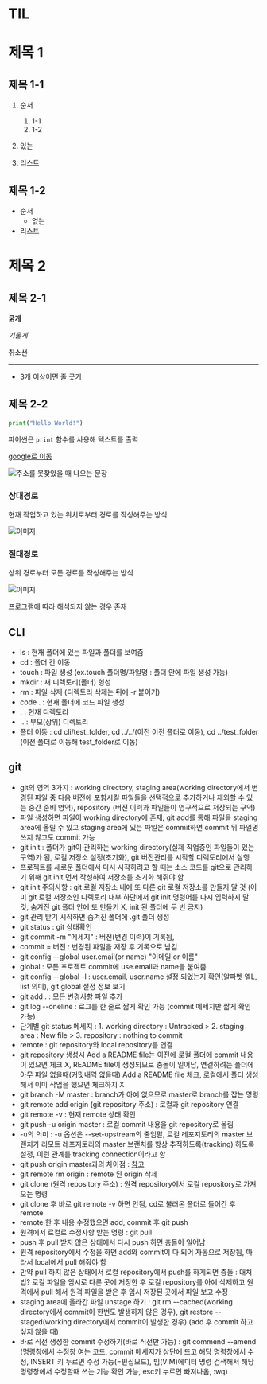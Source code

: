 # TIL
# 제목 1
## 제목 1-1
1. 순서
    1. 1-1
    2. 1-2

2. 있는
3. 리스트

## 제목 1-2
- 순서
  - 없는
- 리스트

# 제목 2
## 제목 2-1
**굵게**

*기울게*

~~취소선~~

----
- 3개 이상이면 줄 긋기

## 제목 2-2
``` python
print("Hello World!")
```
파이썬은 `print` 함수를 사용해 텍스트를 출력

[google로 이동](https://google.co.kr)

![주소를 못찾았을 때 나오는 문장](https://www.google.co.kr/images/branding/googlelogo/1x/googlelogo_color_272x92dp.png)

### 상대경로
현재 작업하고 있는 위치로부터 경로를 작성해주는 방식

![이미지](../실습/img/google.png)

### 절대경로
상위 경로부터 모든 경로를 작성해주는 방식

![이미지](C:\Users\SSAFY\실습\img)

프로그램에 따라 해석되지 않는 경우 존재

## CLI
- ls : 현재 폴더에 있는 파일과 폴더를 보여줌
- cd : 폴더 간 이동
- touch : 파일 생성 (ex.touch 폴더명/파일명 : 폴더 안에 파일 생성 가능)
- mkdir : 새 디렉토리(폴더) 형성
- rm : 파일 삭제 (디렉토리 삭제는 뒤에 -r 붙이기)
- code . : 현재 폴더에 코드 파일 생성
- . : 현재 디렉토리
- .. : 부모(상위) 디렉토리
- 폴더 이동 : cd cli/test_folder, cd ../../(이전 이전 폴더로 이동), cd ../test_folder (이전 폴더로 이동해 test_folder로 이동)

## git
- git의 영역 3가지 :  working directory, staging area(working directory에서 변경된 파일 중 다음 버전에 포함시킬 파일들을 선택적으로 추가하거나 제외할 수 있는 중간 준비 영역), repository (버전 이력과 파일들이 영구적으로 저장되는 구역)
- 파일 생성하면 파일이 working directory에 존재, git add를 통해 파일을 staging area에 올릴 수 있고 staging area에 있는 파일은 commit하면 commit 뒤 파일명 쓰지 않고도 commit 가능 
- git init : 폴더가 git이 관리하는 working directory(실제 작업중인 파일들이 있는 구역)가 됨, 로컬 저장소 설정(초기화), git 버전관리를 시작할 디렉토리에서 실행
- 프로젝트를 새로운 폴더에서 다시 시작하려고 할 때는 소스 코드를 git으로 관리하기 위해 git init 먼저 작성하여 저장소를 초기화 해줘야 함
- git init 주의사항 : git 로컬 저장소 내에 또 다른 git 로컬 저장소를 만들지 말 것 (이미 git 로컬 저장소인 디렉토리 내부 하단에서 git init 명령어를 다시 입력하지 말 것, 숨겨진 git 폴더 안에 또 만들기 X, init 된 폴더에 두 번 금지)
- git 관리 받기 시작하면 숨겨진 폴더에 .git 폴더 생성
- git status : git 상태확인
- git commit -m "메세지" : 버전(변경 이력)이 기록됨, 
- commit = 버전 : 변경된 파일을 저장 후 기록으로 남김
- git config --global user.email(or name) "이메일 or 이름"
- global : 모든 프로젝트 commit에 use.email과 name을 붙여줌
- git config --global -l : user.email, user.name 설정 되었는지 확인(알파벳 엘L, list 의미), git global 설정 정보 보기
- git add . : 모든 변경사항 파일 추가
- git log --oneline : 로그를 한 줄로 짧게 확인 가능 (commit 메세지만 짧게 확인 가능)
- 단계별 git status 메세지 : 1. working directory : Untracked > 2. staging area : New file > 3. repository : nothing to commit
- remote : git repository와 local repository를 연결
- git repository 생성시 Add a README file는 이전에 로컬 폴더에 commit 내용이 있으면 체크 X, README file이 생성되므로 충돌이 일어남, 연결하려는 폴더에 아무 파일 없을때(커밋내역 없을때) Add a README file 체크, 로컬에서 폴더 생성해서 이미 작업을 했으면 체크하지 X
- git branch -M master : branch가 아예 없으므로 master로 branch를 잡는 명령
- git remote add origin (git repository 주소) : 로컬과 git repository 연결
- git remote -v : 현재 remote 상태 확인
- git push -u origin master : 로컬 commit 내용을 git repository로 올림
- -u의 의미 : -u 옵션은 --set-upstream의 줄임말, 로컬 레포지토리의 master 브랜치가 리모트 레포지토리의 master 브랜치를 항상 추적하도록(tracking) 하도록 설정, 이런 관계를 tracking connection이라고 함
- git push origin master과의 차이점 : [참고](https://blog.naver.com/codeitofficial/221946628621)
- git remote rm origin : remote 된 origin 삭제
- git clone (원격 repository 주소) : 원격 repository에서 로컬 repository로 가져오는 명령
- git clone 후 바로 git remote -v 하면 안됨, cd로 불러온 폴더로 들어간 후 remote
- remote 한 후 내용 수정했으면 add, commit 후 git push
- 원격에서 로컬로 수정사항 받는 명령 : git pull
- push 후 pull 받지 않은 상태에서 다시 push 하면 충돌이 일어남
- 원격 repository에서 수정을 하면 add와 commit이 다 되어 자동으로 저장됨, 따라서 local에서 pull 해줘야 함
- 만약 pull 하지 않은 상태에서 로컬 repository에서 push를 하게되면 충돌 : 대처법? 로컬 파일을 임시로 다른 곳에 저장한 후 로컬 repository를 아예 삭제하고 원격에서 pull 해서 원격 파일을 받은 후 임시 저장된 곳에서 파일 보고 수정
- staging area에 올라간 파일 unstage 하기 : git rm --cached(working directory에서 commit이 한번도 발생하지 않은 경우), git restore --staged(working directory에서 commit이 발생한 경우) (add 후 commit 하고 싶지 않을 때)
- 바로 직전 생성한 commit 수정하기(바로 직전만 가능) : git commend --amend (명령창에서 수정창 여는 코드, commit 메세지가 상단에 뜨고 해당 명령창에서 수정, INSERT 키 누르면 수정 가능(=편집모드), 빔(VIM)에디터 명령 검색해서 해당 명령창에서 수정할때 쓰는 기능 확인 가능, esc키 누르면 빠져나옴, :wq)